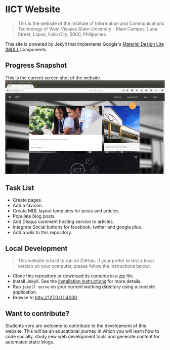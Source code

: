 # IICT Website
> This is the website of the Institute of Information and Communications Technology of West Visayas State University - Main Campus, Luna Street, Lapaz, Iloilo City, 5000, Philippines.


This site is powered by Jekyll that implements Google's [Material Design Lite (MDL) ](https://github.com/google/material-design-lite) Components.

## Progress Snapshot
This is the current screen shot of the website.
![snap_01](snaps/snap_01.png "snapshot")

## Task List
* Create pages.
* Add a favicon.
* Create MDL layout templates for posts and articles.
* Populate blog posts.
* Add Disqus comment hosting service to articles.
* Integrate Social buttons for facebook, twitter and google plus.
* Add a wiki to this repository.

## Local Development
> This website is built to run on GitHub. If your prefer to test a local version on your computer, please follow the instructions below:

* Clone this repository or download its contents in a [zip](https://github.com/wvsu-iict-code/iict-website.git) file.
* Install Jekyll. See the [installation instructions](http://jekyllrb.com/docs/installation/) for more details.
* Run `jekyll serve` on your current working directory using a console application.
* Browse to http://127.0.0.1:4000

## Want to contribute?
Students very are welcome to contribute to the development of this website. This will be an educational journey in which you will learn how to code socially, study new web development tools and generate content for automated static blogs.
